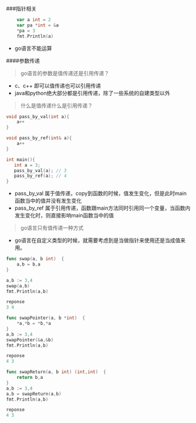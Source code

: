 ###指针相关
```go
	var a int = 2
	var pa *int = &a
	*pa = 3
	fmt.Println(a)
```

* go语言不能运算

####参数传递
> go语言的参数是值传递还是引用传递？
* c、c++ 即可以值传递也可以引用传递
* java和python绝大部分都是引用传递，除了一些系统的自建类型以外

> 什么是值传递什么是引用传递？
```c
void pass_by_val(int a){
    a++
}

void pass_by_ref(int& a){
    a++
}

int main(){
   int a = 3;
   pass_by_val(a); // 3
   pass_by_ref(a); // 4
}
```
* pass_by_val 属于值传递，copy到函数的时候，值发生变化，但是此时main函数当中的值并没有发生变化
* pass_by_ref 属于引用传递，函数跟main方法同时引用同一个变量，当函数内发生变化时，则直接影响main函数当中的值


> go语言只有值传递一种方式
* go语言在自定义类型的时候，就需要考虑到是当做指针来使用还是当成值来用。


```go
func swap(a, b int)  {
	a,b = b,a
}

a,b := 3,4
swap(a,b)
fmt.Println(a,b)

reponse
3 4
```

```go
func swapPointer(a, b *int)  {
	*a,*b = *b,*a
}
a,b := 3,4
swapPointer(&a,&b)
fmt.Println(a,b)

reponse
4 3
```

```go
func swapReturn(a, b int) (int,int)  {
	return b,a
}
a,b := 3,4
a,b = swapReturn(a,b)
fmt.Println(a,b)

reponse
4 3 
```